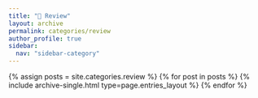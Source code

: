 ```yaml
---
title: "📝 Review"
layout: archive
permalink: categories/review
author_profile: true
sidebar:
  nav: "sidebar-category"
---
```



{% assign posts = site.categories.review %}
{% for post in posts %} {% include archive-single.html type=page.entries_layout %} {% endfor %}

